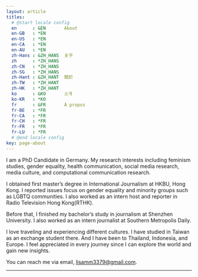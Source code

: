 ```yaml
---
layout: article
titles:
  # @start locale config
  en      : &EN       About
  en-GB   : *EN
  en-US   : *EN
  en-CA   : *EN
  en-AU   : *EN
  zh-Hans : &ZH_HANS  关于
  zh      : *ZH_HANS
  zh-CN   : *ZH_HANS
  zh-SG   : *ZH_HANS
  zh-Hant : &ZH_HANT  關於
  zh-TW   : *ZH_HANT
  zh-HK   : *ZH_HANT
  ko      : &KO       소개
  ko-KR   : *KO
  fr      : &FR       À propos
  fr-BE   : *FR
  fr-CA   : *FR
  fr-CH   : *FR
  fr-FR   : *FR
  fr-LU   : *FR
  # @end locale config
key: page-about
---
```

I am a PhD Candidate in Germany. My research interests including feminism studies, gender equality, health communication, social media research, media culture, and computational communication research.

I obtained first master’s degree in International Journalism at HKBU, Hong Kong. I reported issues focus on gender equality and minority groups such as LGBTQ communities. I also worked as an intern host and reporter in Radio Television Hong Kong(RTHK).

Before that, I finished my bachelor’s study in journalism at Shenzhen University. I also worked as an intern journalist at Southern Metropolis Daily.

I love traveling and experiencing different cultures. I have studied in Taiwan as an exchange student there. And I have been to Thailand, Indonesia, and Europe. I feel appreciated in every journey since I can explore the world and gain new insights. 

You can reach me via email, lisamm3379@gmail.com.

---


